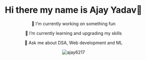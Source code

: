 <h1 align="center" > Hi there my name is Ajay Yadav👋</h1>

<!--
**ajay6217/ajay6217** is a ✨ _special_ ✨ repository because its `README.md` (this file) appears on your GitHub profile.

Here are some ideas to get you started:
-->
<div align="center">

<p>🔭 I’m currently working on something fun</p>
<p>🌱 I’m currently learning and upgrading my skills</p>
<p>💬 Ask me about DSA, Web development and ML</p>

</div>
<p align="center"><img src="https://github-readme-stats.vercel.app/api/top-langs/?username=ajay6217&theme=onedark&langs_count=8&hide=R&hide_progress=True" alt="ajay6217" /></p>


